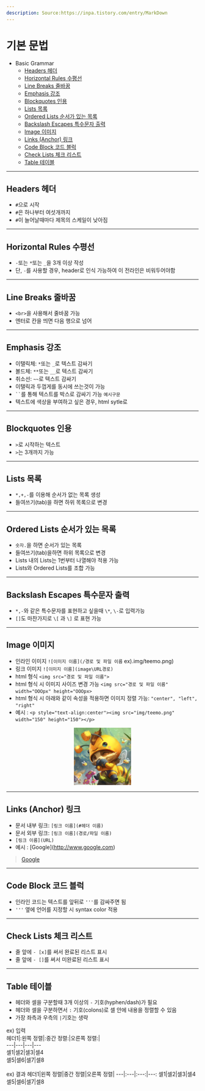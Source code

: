 ```yaml
---
description: Source:https://inpa.tistory.com/entry/MarkDown
---
```


# 기본 문법

* Basic Grammar
  * [Headers 헤더](#headers-헤더)
  * [Horizontal Rules 수평선](#horizontal-rules-수평선)
  * [Line Breaks 줄바꿈](#line-breaks-줄바꿈)
  * [Emphasis 강조](#emphasis-강조)
  * [Blockquotes 인용](#blockquotes-인용)
  * [Lists 목록](#lists-목록)
  * [Ordered Lists 순서가 있는 목록](#ordered-lists-순서가-있는-목록)
  * [Backslash Escapes 특수문자 출력](#backslash-escapes-특수문자-출력)
  * [Image 이미지](#image-이미지)
  * [Links (Anchor) 링크](#links-anchor-링크)
  * [Code Block 코드 블럭](#code-block-코드-블럭)
  * [Check Lists 체크 리스트](#check-lists-체크-리스트)
  * [Table 테이블](#table-테이블)

___

## Headers 헤더

* `#`으로 시작
* `#`은 하나부터 여섯개까지
* `#`이 늘어날때마다 제목의 스케일이 낮아짐

___

## Horizontal Rules 수평선

* `-`또는 `*`또는 `_`을 3개 이상 작성
* 단, `-`를 사용할 경우, header로 인식 가능하여 이 전라인은 비워두어야함

___

## Line Breaks 줄바꿈

* `<br>`을 사용해서 줄바꿈 가능
* 엔터로 칸을 띄면 다음 행으로 넘어

___

## Emphasis 강조

* 이탤릭체: `*`또는 `_`로 텍스트 감싸기
* 볼드체: `**`또는 `__`로 텍스트 감싸기
* 취소선: `~~`로 텍스트 감싸기
* 이탤릭과 두껍게를 동시에 쓰는것이 가능
* ` `` `를 통해 텍스트를 박스로 감싸기 가능 `예시구문`
* 텍스트에 색상을 부여하고 싶은 경우, html sytle로 

___

## Blockquotes 인용

* `>`로 시작하는 텍스트
* `>`는 3개까지 가능

___

## Lists 목록

* `*,+,-`를 이용해 순서가 없는 목록 생성
* 들여쓰기(tab)을 하면 하위 목록으로 변경

___

## Ordered Lists 순서가 있는 목록

* `숫자.`을 하면 순서가 있는 목록
* 들여쓰기(tab)을하면 하위 목록으로 변경
* Lists 내의 Lists는 1번부터 나열해야 적용 가능
* Lists와 Ordered Lists를 조합 가능

___

## Backslash Escapes 특수문자 출력

* `*,-`와 같은 특수문자를 표현하고 싶을때 `\*`, `\-`로 입력가능
* `[]`도 마찬가지로 `\[` 과 `\]` 로 표현 가능

___

## Image 이미지

* 인라인 이미지 `![이미지 이름](/경로 및 파일 이름` ex).img/teemo.png)
* 링크 이미지 `![이미지 이름](image\URL경로)`
* html 형식 `<img src="경로 및 파일 이름">`
* html 형식 시 이미지 사이즈 변경 가능 `<img src="경로 및 파일 이름" width="OOOpx" height="OOOpx>`
* html 형식 시 아래와 같이 속성을 적용하면 이미지 정렬 가능: `"center", "left", "right"`
* 예시 : `<p style="text-align:center"><img src="img/teemo.png" width="150" height="150"></p>`

<p style="text-align:center"><img src="img/teemo.png" width="150" height="150"></p>

___

## Links (Anchor) 링크

* 문서 내부 링크: `[링크 이름](#헤더 이름)`
* 문서 외부 링크: `[링크 이름](경로/파일 이름)`
* `[링크 이름](URL)`
* 예시 : \[Google\](http://www.google.com)

> [Google](http://www.google.com)

___

## Code Block 코드 블럭

* 인라인 코드는 텍스트를 앞뒤로 `'''`를 감싸주면 됨
* `'''` 옆에 언어를 지정할 시 syntax color 적용

___

## Check Lists 체크 리스트

* 줄 앞에 `- [x]`를 써서 완료된 리스트 표시
* 줄 앞에 `- []`를 써서 미완료된 리스트 표시

___

## Table 테이블

* 헤더와 셀을 구분할때 3개 이상의 `-` 기호(hyphen/dash)가 필요
* 헤더와 셀을 구분하면서 `:` 기호(colons)로 셀 안에 내용을 정렬할 수 있음
* 가장 좌측과 우측의 `|`기호는 생략

ex) 입력 <br>
헤더1\|:왼쪽 정렬\|:중간 정렬:\|오른쪽 정렬:\|<br>
---|---|---|---<br>
셀1\|셀2\|셀3\|셀4<br>
셀5\|셀6\|셀7\|셀8<br><br>
ex) 결과
헤더1|왼쪽 정렬|중간 정렬|오른쪽 정렬|
---|:---|:---:|---:
셀1|셀2|셀3|셀4
셀5|셀6|셀7|셀8
